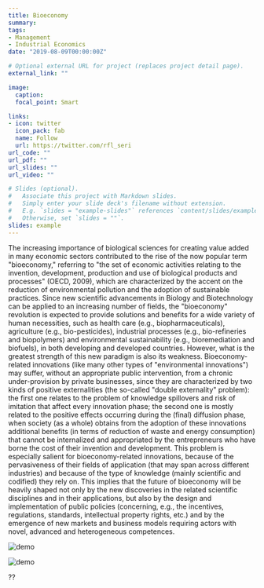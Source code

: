 ```yaml
---
title: Bioeconomy
summary: 
tags:
- Management
- Industrial Economics
date: "2019-08-09T00:00:00Z"

# Optional external URL for project (replaces project detail page).
external_link: ""

image:
  caption:
  focal_point: Smart

links:
- icon: twitter
  icon_pack: fab
  name: Follow
  url: https://twitter.com/rfl_seri
url_code: ""
url_pdf: ""
url_slides: ""
url_video: ""

# Slides (optional).
#   Associate this project with Markdown slides.
#   Simply enter your slide deck's filename without extension.
#   E.g. `slides = "example-slides"` references `content/slides/example-slides.md`.
#   Otherwise, set `slides = ""`.
slides: example
---
```


The increasing importance of biological sciences for creating value added in many economic sectors contributed to the rise of the now popular term "bioeconomy," referring to "the set of economic activities relating to the invention, development, production and use of biological products and processes" (OECD, 2009), which are characterized by the accent on the reduction of environmental pollution and the adoption of sustainable practices. Since new scientific advancements in Biology and Biotechnology can be applied to an increasing number of fields, the "bioeconomy" revolution is expected to provide solutions and benefits for a wide variety of human necessities, such as health care (e.g., biopharmaceuticals), agriculture (e.g., bio-pesticides), industrial processes (e.g., bio-refineries and biopolymers) and environmental sustainability (e.g., bioremediation and biofuels), in both developing and developed countries.
However, what is the greatest strength of this new paradigm is also its weakness. Bioeconomy-related innovations (like many other types of "environmental innovations") may suffer, without an appropriate public intervention, from a chronic under-provision by private businesses, since they are characterized by two kinds of positive externalities (the so-called "double externality" problem): the first one relates to the problem of knowledge spillovers and risk of imitation that affect every innovation phase; the second one is mostly related to the positive effects occurring during the (final) diffusion phase, when society (as a whole) obtains from the adoption of these innovations additional benefits (in terms of reduction of waste and energy consumption) that cannot be internalized and appropriated by the entrepreneurs who have borne the cost of their invention and development.
This problem is especially salient for bioeconomy-related innovations, because of the pervasiveness of their fields of application (that may span across different industries) and because of the type of knowledge (mainly scientific and codified) they rely on. This implies that the future of bioeconomy will be heavily shaped not only by the new discoveries in the related scientific disciplines and in their applications, but also by the design and implementation of public policies (concerning, e.g., the incentives, regulations, standards, intellectual property rights, etc.) and by the emergence of new markets and business models requiring actors with novel, advanced and heterogeneous competences.

![demo](/RICH-Logo.jpg)

![demo](/ProPla-Logo.jpeg)

??